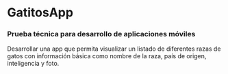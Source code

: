 # GatitosApp

### Prueba técnica para desarrollo de aplicaciones móviles

Desarrollar una app que permita visualizar un listado de diferentes razas de gatos con información básica como nombre de la raza, país de origen, inteligencia y foto.


